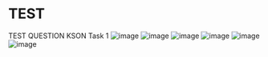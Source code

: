 # TEST
TEST QUESTION KSON
Task 1
![image](https://github.com/ngocanh119001/TEST/assets/99640383/c233bfc2-366c-4f9f-893d-28ea34da63ad)
![image](https://github.com/ngocanh119001/TEST/assets/99640383/01245b26-164d-40fa-8b43-550b779c8165)
![image](https://github.com/ngocanh119001/TEST/assets/99640383/e40dcad7-674a-4543-a2b1-075632285bfc)
![image](https://github.com/ngocanh119001/TEST/assets/99640383/9bb16acd-92fa-45be-b242-fe7d1e82c3ba)
![image](https://github.com/ngocanh119001/TEST/assets/99640383/9cb6225d-b1f8-44c5-b2a2-67649d6adaad)
![image](https://github.com/ngocanh119001/TEST/assets/99640383/cd26c8bb-7c28-48bf-bc8f-f3d00ff39604)


